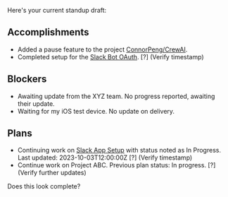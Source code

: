 Here's your current standup draft:

## Accomplishments
- Added a pause feature to the project [ConnorPeng/CrewAI](https://github.com/ConnorPeng/CrewAI).
- Completed setup for the [Slack Bot OAuth](https://linear.app/rhythms/issue/JHRHY-18). [?] (Verify timestamp)

## Blockers
- Awaiting update from the XYZ team. No progress reported, awaiting their update.
- Waiting for my iOS test device. No update on delivery.

## Plans
- Continuing work on [Slack App Setup](https://linear.app/rhythms/issue/JHRHY-5) with status noted as In Progress. Last updated: 2023-10-03T12:00:00Z [?] (Verify timestamp)
- Continue work on Project ABC. Previous plan status: In progress. [?] (Verify further updates)

Does this look complete?